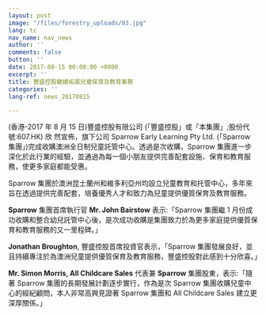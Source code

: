 ```yaml
---
layout: post
image: "/files/forestry_uploads/03.jpg"
lang: tc
nav_name: nav_news
author: ''
comments: false
button: ''
date: 2017-08-15 00:00:00 +0800
excerpt: ''
title: 豐盛控股繼續拓展兒童保育及教育業務
categories: ''
lang-ref: news_20170815

---
```

(香港-2017 年 8 月 15 日)豐盛控股有限公司 (「豐盛控股」或「本集團」;股份代號:607.HK) 欣 然宣佈，旗下公司 Sparrow Early Learning Pty Ltd. (「Sparrow 集團」)完成收購澳洲全日制兒童託管中心。透過是次收購，Sparrow 集團進一步深化於此行業的經驗，並通過為每一個小朋友提供完善配套設施、保育和教育服務，使更多家庭都能受惠。

Sparrow 集團於澳洲昆士蘭州和維多利亞州均設立兒童教育和托管中心，多年來旨在透過提供完善配套，培養優秀人才和致力為兒童提供優質保育及教育服務。

**Sparrow** 集團首席執行官 **Mr. John Bairstow** 表示:「Sparrow 集團繼 1 月份成功收購和整合幼兒託管中心後，是次成功收購是集團致力於為更多家庭提供優質保育和教育服務的又一里程碑。」

**Jonathan Broughton**, 豐盛控股首席投資官表示，「Sparrow 集團發展良好，並且持續專注於為澳洲兒童提供優質保育及教育服務，豐盛控股對此感到十分欣喜。」

**Mr. Simon Morris, All Childcare Sales** 代表兼 **Sparrow** 集團股東，表示:「隨著 Sparrow 集團的長期發展計劃逐步實行，作為是次 Sparrow 集團收購兒童中心的經紀顧問，本人非常高興見證著 Sparrow 集團和 All Childcare Sales 建立更深厚關係。」